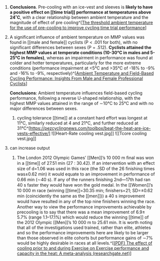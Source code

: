 1. **Conclusions**. Pre-cooling with an ice-vest and sleeves is **likely to have a positive effect on [[time trial]] performance at temperatures above 24˚C**, with a clear relationship between ambient temperature and the magnitude of effect of pre cooling^[[The threshold ambient temperature for the use of pre-cooling to improve cycling time trial performance](https://pdfs.semanticscholar.org/5df4/3c428668a5eb2f64ed14c1c72be12f2aa208.pdf?_gl=1*wh4wa6*_ga*Mzg4MTczMzI3LjE3MDk3NTQ1Nzg.*_ga_H7P4ZT52H5*MTcxNjQ2MTIwNC41LjEuMTcxNjQ2MTQ1Ni4zOS4wLjA.)]
2. A significant influence of ambient temperature on MMP values was found in [[male and female]] cyclists (P < .001 for both), with no significant differences between sexes (P = .512). **Cyclists attained the highest MMP values at temperate conditions (10-30°C in males and 5-25°C in females)**, whereas an impairment in performance was found at colder and hotter temperatures, particularly for the more extreme conditions (performance impairment at <5°C and >35°C of -18% to -9% and -16% to -9%, respectively)^[[Ambient Temperature and Field-Based Cycling Performance: Insights From Male and Female Professional Cyclists](https://pubmed.ncbi.nlm.nih.gov/35338106/)]
   
   **Conclusions**: Ambient temperature influences field-based cycling performance, following a reverse U-shaped relationship, with the highest MMP values attained in the range of ∼10°C to 25°C and with no major differences between sexes.
	1. cycling tolerance [[time]] at a constant hard effort was longest at 11°C, similarly reduced at 4 and 21°C, and further reduced at 31°C^[https://pezcyclingnews.com/toolbox/beat-the-heat-are-ice-vests-effective/]
![[Heart-Rate cooling vest.jpg]]
![[Tcore cooling vest.jpg]]
2. can increase output
	1. The London 2012 Olympic Games’ [[Men]]’s 10 000 m ﬁnal was won in a [[time]] of 27.51 min (27 : 30.42). If an intervention with an effect size of d=1.06 was used in this race (the SD of the 26 ﬁnishing times was±0.62 min) it would equate to an improvement in performance of 0.66 min (∼40 s). If any of the runners ﬁnishing 2nd—17th had ran 40 s faster they would have won the gold medal. In the [[Women]]’s 10 000 m race (winning [[time]]=30.35 min; ﬁnishers=21; SD=±0.62 min (coincidently the same as the [[men]])) a 40 s improvement would have resulted in any of the top nine ﬁnishers winning the race. Another way to view the performance improvements achievable by precooling is to say that there was a mean improvement of 6.9± 5.7% (range 1.1–17.1%) which would reduce the winning [[time]] of the 2012 Olympic [[Men]]’s 10 000 m to 25.61 min. It is worth noting that all of the investigations used trained, rather than elite, athletes and so the performance improvements here are likely to be larger than those observed in elite cohorts but performance gains of ∼7% would be highly desirable in races at all levels.^[[(PDF) The effect of cooling prior to and during Exercise on Exercise performance and capacity in the heat: A meta-analysis (researchgate.net)](https://www.researchgate.net/publication/255954537_The_effect_of_cooling_prior_to_and_during_Exercise_on_Exercise_performance_and_capacity_in_the_heat_A_meta-analysis)]